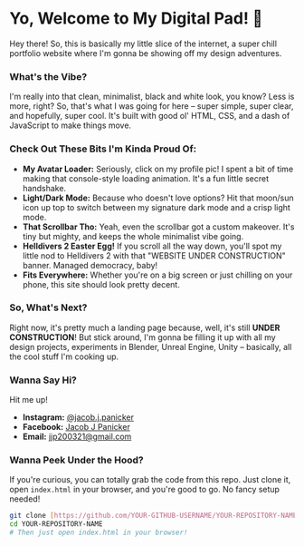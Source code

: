 # Yo, Welcome to My Digital Pad! 👋

Hey there! So, this is basically my little slice of the internet, a super chill portfolio website where I'm gonna be showing off my design adventures.

### What's the Vibe?

I'm really into that clean, minimalist, black and white look, you know? Less is more, right? So, that's what I was going for here – super simple, super clear, and hopefully, super cool. It's built with good ol' HTML, CSS, and a dash of JavaScript to make things move.

### Check Out These Bits I'm Kinda Proud Of:

* **My Avatar Loader:** Seriously, click on my profile pic! I spent a bit of time making that console-style loading animation. It's a fun little secret handshake.
* **Light/Dark Mode:** Because who doesn't love options? Hit that moon/sun icon up top to switch between my signature dark mode and a crisp light mode.
* **That Scrollbar Tho:** Yeah, even the scrollbar got a custom makeover. It's tiny but mighty, and keeps the whole minimalist vibe going.
* **Helldivers 2 Easter Egg!** If you scroll all the way down, you'll spot my little nod to Helldivers 2 with that "WEBSITE UNDER CONSTRUCTION" banner. Managed democracy, baby!
* **Fits Everywhere:** Whether you're on a big screen or just chilling on your phone, this site should look pretty decent.

### So, What's Next?

Right now, it's pretty much a landing page because, well, it's still **UNDER CONSTRUCTION**! But stick around, I'm gonna be filling it up with all my design projects, experiments in Blender, Unreal Engine, Unity – basically, all the cool stuff I'm cooking up.

### Wanna Say Hi?

Hit me up!

* **Instagram:** [@jacob.j.panicker](https://www.instagram.com/jacob.j.panicker/)
* **Facebook:** [Jacob J Panicker](https://www.facebook.com/jacob.j.panicker/)
* **Email:** [jjp200321@gmail.com](mailto:jjp200321@gmail.com)

### Wanna Peek Under the Hood?

If you're curious, you can totally grab the code from this repo. Just clone it, open `index.html` in your browser, and you're good to go. No fancy setup needed!

```bash
git clone [https://github.com/YOUR-GITHUB-USERNAME/YOUR-REPOSITORY-NAME.git](https://github.com/YOUR-GITHUB-USERNAME/YOUR-REPOSITORY-NAME.git)
cd YOUR-REPOSITORY-NAME
# Then just open index.html in your browser!